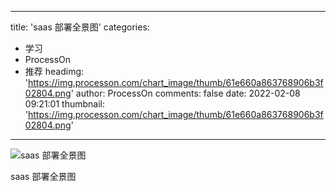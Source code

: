 
---
title: 'saas 部署全景图'
categories: 
 - 学习
 - ProcessOn
 - 推荐
headimg: 'https://img.processon.com/chart_image/thumb/61e660a863768906b3f02804.png'
author: ProcessOn
comments: false
date: 2022-02-08 09:21:01
thumbnail: 'https://img.processon.com/chart_image/thumb/61e660a863768906b3f02804.png'
---

<div>   
<img class="thumb" alt="saas 部署全景图" src="https://img.processon.com/chart_image/thumb/61e660a863768906b3f02804.png" referrerpolicy="no-referrer">
<p>saas 部署全景图</p>  
</div>
            